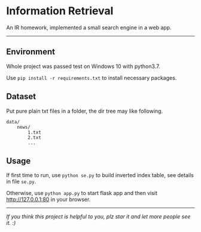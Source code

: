 # Information Retrieval

An IR homework, implemented a small search engine in a web app.

---

## Environment

Whole project was passed test on Windows 10 with python3.7.

Use `pip install -r requirements.txt` to install necessary packages.

## Dataset

Put pure plain txt files in a folder, the dir tree may like following.

```plain
data/
    news/
        1.txt
        2.txt
        ...
```

## Usage

If first time to run, use `python se.py` to build inverted index table, see details in file `se.py`.

Otherwise, use `python app.py` to start flask app and then visit <http://127.0.0.1:80> in your browser.

---

*If you think this project is helpful to you, plz star it and let more people see it. :)*